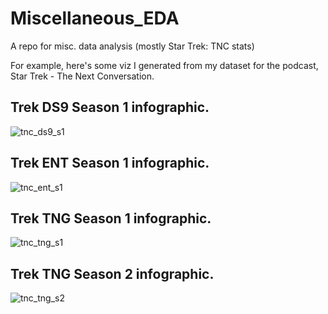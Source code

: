 # Miscellaneous_EDA
A repo for misc. data analysis (mostly Star Trek: TNC stats)

For example, here's some viz I generated from my dataset for the podcast, Star Trek - The Next Conversation.

## Trek DS9 Season 1 infographic.
![tnc_ds9_s1](https://github.com/TristanLouthRobins/Miscellaneous_EDA/assets/62044678/0caedd58-c113-4bad-a5bd-5685cd159582)

## Trek ENT Season 1 infographic.
![tnc_ent_s1](https://github.com/TristanLouthRobins/Miscellaneous_EDA/assets/62044678/30ebe722-5e47-453e-98b0-e6d32121bad2)

## Trek TNG Season 1 infographic.
![tnc_tng_s1](https://github.com/TristanLouthRobins/Miscellaneous_EDA/assets/62044678/1362f3af-c2f9-4399-824d-80a3e4c1881c)

## Trek TNG Season 2 infographic.
![tnc_tng_s2](https://github.com/TristanLouthRobins/Miscellaneous_EDA/assets/62044678/5789279e-9864-4bbf-82c2-82e2358463fa)



